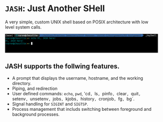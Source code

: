 # `JASH`: Just Another SHell

A very simple, custom UNIX shell based on POSIX architecture with low level system calls.

<img src="images/JASH banner.png" alt="Screenshot of JASH">


## JASH supports the follwing features.
- A prompt that displays the username, hostname, and the working directory.
- Piping, and redirection
- User defined commands: `echo`, `pwd`, 'cd`, `ls`, `pinfo`, `clear`, `quit`, `setenv`, `unsetenv`, `jobs`, `kjobs`, `history`, `cronjob`, `fg`, `bg`.
- Signal handling for `SIGINT` and `SIGTSP`.
- Process management that includs switching between foreground and background processes.

